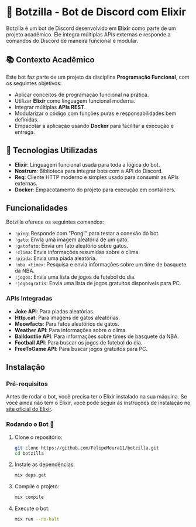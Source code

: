 # 🤖 Botzilla - Bot de Discord com Elixir

Botzilla é um bot de Discord desenvolvido em **Elixir** como parte de um projeto acadêmico. Ele integra múltiplas APIs externas e responde a comandos do Discord de maneira funcional e modular.

## 📚 Contexto Acadêmico

Este bot faz parte de um projeto da disciplina **Programação Funcional**, com os seguintes objetivos:

- Aplicar conceitos de programação funcional na prática.
- Utilizar **Elixir** como linguagem funcional moderna.
- Integrar múltiplas **APIs REST**.
- Modularizar o código com funções puras e responsabilidades bem definidas.
- Empacotar a aplicação usando **Docker** para facilitar a execução e entrega.

## 🔧 Tecnologias Utilizadas

- **Elixir**: Linguagem funcional usada para toda a lógica do bot.
- **Nostrum**: Biblioteca para integrar bots com a API do Discord.
- **Req**: Cliente HTTP moderno e simples usado para consumir as APIs externas.
- **Docker**: Empacotamento do projeto para execução em containers.


## Funcionalidades

Botzilla oferece os seguintes comandos:

- `!ping`: Responde com "Pong!" para testar a conexão do bot.
- `!gato`: Envia uma imagem aleatória de um gato.
- `!gatofato`: Envia um fato aleatório sobre gatos.
- `!clima`: Envia informações resumidas sobre o clima.
- `!piada`: Envia uma piada aleatória.
- `!nba <time>`: Pesquisa e envia informações sobre um time de basquete da NBA.
- `!jogos`: Envia uma lista de jogos de futebol do dia.
- `!jogosgratis`: Envia uma lista de jogos gratuitos disponíveis para PC.

### APIs Integradas
- **Joke API**: Para piadas aleatórias.
- **Http.cat**: Para imagens de gatos aleatórias.
- **Meowfacts**: Para fatos aleatórios de gatos.
- **Weather API**: Para informações sobre o clima.
- **Balldontlie API**: Para informações sobre times de basquete da NBA.
- **Football API**: Para buscar os jogos de futebol do dia. 
- **FreeToGame API**: Para buscar jogos gratuitos para PC.

## Instalação

### Pré-requisitos

Antes de rodar o bot, você precisa ter o Elixir instalado na sua máquina. Se você ainda não tem o Elixir, você pode seguir as instruções de instalação no [site oficial do Elixir](https://elixir-lang.org/install.html).

### Rodando o Bot 🤖

1. Clone o repositório:

    ```bash
    git clone https://github.com/FelipeMoura11/botzilla.git
    cd botzilla
    ```

2. Instale as dependências:

    ```bash
    mix deps.get
    ```

3. Compile o projeto:

    ```bash
    mix compile
    ```

4. Execute o bot:

    ```bash
    mix run --no-halt
    ```
<!--
### Com Docker 🐋

```bash
docker build -t botzilla .
docker run -e DISCORD_TOKEN=seu_token_aqui botzilla
```

### Manualmente

```bash
mix deps.get
mix run --no-halt
```


Isso iniciará o Botzilla no seu servidor Discord.

